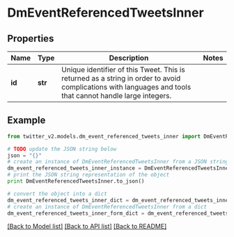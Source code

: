 # DmEventReferencedTweetsInner


## Properties
Name | Type | Description | Notes
------------ | ------------- | ------------- | -------------
**id** | **str** | Unique identifier of this Tweet. This is returned as a string in order to avoid complications with languages and tools that cannot handle large integers. | 

## Example

```python
from twitter_v2.models.dm_event_referenced_tweets_inner import DmEventReferencedTweetsInner

# TODO update the JSON string below
json = "{}"
# create an instance of DmEventReferencedTweetsInner from a JSON string
dm_event_referenced_tweets_inner_instance = DmEventReferencedTweetsInner.from_json(json)
# print the JSON string representation of the object
print DmEventReferencedTweetsInner.to_json()

# convert the object into a dict
dm_event_referenced_tweets_inner_dict = dm_event_referenced_tweets_inner_instance.to_dict()
# create an instance of DmEventReferencedTweetsInner from a dict
dm_event_referenced_tweets_inner_form_dict = dm_event_referenced_tweets_inner.from_dict(dm_event_referenced_tweets_inner_dict)
```
[[Back to Model list]](../README.md#documentation-for-models) [[Back to API list]](../README.md#documentation-for-api-endpoints) [[Back to README]](../README.md)


